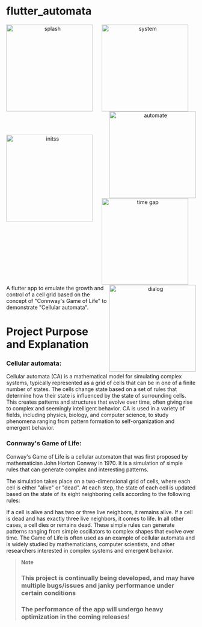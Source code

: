 # flutter_automata


<div align="center">

<img width="230" alt="splash" align="left" src="https://user-images.githubusercontent.com/68727041/226305430-a6af27e0-3d39-4b97-8e48-6dae3f7a304b.png">

<img width="230" alt="system" align="center" src="https://user-images.githubusercontent.com/68727041/226305593-04e3c134-2a3d-4d1c-b8b2-35f4a6a5ddaf.png">

<img width="230" alt="automate" align="right" src="https://user-images.githubusercontent.com/68727041/226305613-6435aa49-ff2c-40e0-af76-a35c2618c367.png">
</div>

  <br><br>
  
<div align="center">
<img width="230" alt="initss" align="left" src="https://user-images.githubusercontent.com/68727041/226305527-2456439c-8e26-4294-8fc3-8dc9e28114a5.png">
  
<img width="230" alt="time gap" align="center" src="https://user-images.githubusercontent.com/68727041/226311042-8569aa01-f461-4cda-9d41-6aba24609d98.png">

<img width="230" alt="dialog" align="right" src="https://user-images.githubusercontent.com/68727041/226307593-6f8de8a9-6c15-43b7-b674-a42dfda5f9f3.png">

</div>
A flutter app to emulate the growth and control of a cell grid based on the concept of "Connway's Game of Life" to demonstrate "Cellular automata".

# Project Purpose and Explanation

### Cellular automata:

Cellular automata (CA) is a mathematical model for simulating complex systems, typically represented as a grid of cells that can be in one of a finite number of states. The cells change state based on a set of rules that determine how their state is influenced by the state of surrounding cells. This creates patterns and structures that evolve over time, often giving rise to complex and seemingly intelligent behavior. CA is used in a variety of fields, including physics, biology, and computer science, to study phenomena ranging from pattern formation to self-organization and emergent behavior.

### Connway's Game of Life: 

Conway's Game of Life is a cellular automaton that was first proposed by mathematician John Horton Conway in 1970. It is a simulation of simple rules that can generate complex and interesting patterns.

The simulation takes place on a two-dimensional grid of cells, where each cell is either "alive" or "dead". At each step, the state of each cell is updated based on the state of its eight neighboring cells according to the following rules:

If a cell is alive and has two or three live neighbors, it remains alive.
If a cell is dead and has exactly three live neighbors, it comes to life.
In all other cases, a cell dies or remains dead.
These simple rules can generate patterns ranging from simple oscillators to complex shapes that evolve over time. The Game of Life is often used as an example of cellular automata and is widely studied by mathematicians, computer scientists, and other researchers interested in complex systems and emergent behavior.

> **Note**
> ### This project is continually being developed, and may have multiple bugs/issues and janky performance under certain conditions
> ### The performance of the app will undergo heavy optimization in the coming releases!



